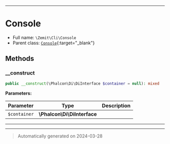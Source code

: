 ***

# Console





* Full name: `\Zemit\Cli\Console`
* Parent class: [`Console`](https://docs.phalcon.io/latest/api/){:target="_blank"}




## Methods


### __construct



```php
public __construct(\Phalcon\Di\DiInterface $container = null): mixed
```








**Parameters:**

| Parameter | Type | Description |
|-----------|------|-------------|
| `$container` | **\Phalcon\Di\DiInterface** |  |





***


***
> Automatically generated on 2024-03-28
